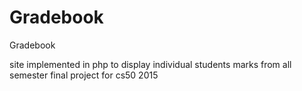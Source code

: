# Gradebook
Gradebook

site implemented in php to display individual students marks from all semester
final project for cs50 2015
